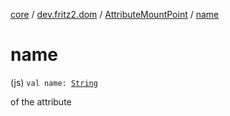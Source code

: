 [core](../../index.md) / [dev.fritz2.dom](../index.md) / [AttributeMountPoint](index.md) / [name](./name.md)

# name

(js) `val name: `[`String`](https://kotlinlang.org/api/latest/jvm/stdlib/kotlin/-string/index.html)

of the attribute

